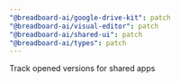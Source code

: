 ```yaml
---
"@breadboard-ai/google-drive-kit": patch
"@breadboard-ai/visual-editor": patch
"@breadboard-ai/shared-ui": patch
"@breadboard-ai/types": patch
---
```


Track opened versions for shared apps
